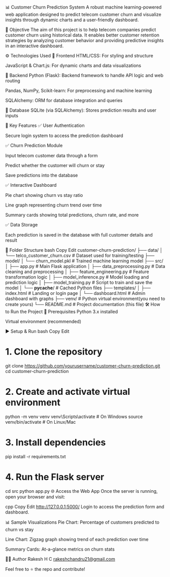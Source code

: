 📊 Customer Churn Prediction System
A robust machine learning-powered web application designed to predict telecom customer churn and visualize insights through dynamic charts and a user-friendly dashboard.

🧠 Objective
The aim of this project is to help telecom companies predict customer churn using historical data. It enables better customer retention strategies by analyzing customer behavior and providing predictive insights in an interactive dashboard.

⚙️ Technologies Used
🔹 Frontend
HTML/CSS: For styling and structure

JavaScript & Chart.js: For dynamic charts and data visualizations

🔹 Backend
Python (Flask): Backend framework to handle API logic and web routing

Pandas, NumPy, Scikit-learn: For preprocessing and machine learning

SQLAlchemy: ORM for database integration and queries

🔹 Database
SQLite (via SQLAlchemy): Stores prediction results and user inputs

🔑 Key Features
✅ User Authentication

Secure login system to access the prediction dashboard

✅ Churn Prediction Module

Input telecom customer data through a form

Predict whether the customer will churn or stay

Save predictions into the database

✅ Interactive Dashboard

Pie chart showing churn vs stay ratio

Line graph representing churn trend over time

Summary cards showing total predictions, churn rate, and more

✅ Data Storage

Each prediction is saved in the database with full customer details and result

📁 Folder Structure
bash
Copy
Edit
customer-churn-prediction/
├── data/
│   └── telco_customer_churn.csv         # Dataset used for training/testing
├── model/
│   └── churn_model.pkl                  # Trained machine learning model
├── src/
│   ├── app.py                           # Main Flask application
│   ├── data_preprocessing.py           # Data cleaning and preprocessing
│   ├── feature_engineering.py          # Feature transformation logic
│   ├── model_inference.py              # Model loading and prediction logic
│   ├── model_training.py               # Script to train and save the model
│   └── __pycache__/                    # Cached Python files
├── templates/
│   ├── index.html                      # Landing or login page
│   └── dashboard.html                  # Admin dashboard with graphs
├── venv/                               # Python virtual environment(you need to create yours)
└── README.md                           # Project documentation (this file)
🛠️ How to Run the Project
🔧 Prerequisites
Python 3.x installed

Virtual environment (recommended)

▶️ Setup & Run
bash
Copy
Edit
# 1. Clone the repository
git clone https://github.com/yourusername/customer-churn-prediction.git
cd customer-churn-prediction

# 2. Create and activate virtual environment
python -m venv venv
venv\Scripts\activate   # On Windows
source venv/bin/activate  # On Linux/Mac

# 3. Install dependencies
pip install -r requirements.txt

# 4. Run the Flask server
cd src
python app.py
🌐 Access the Web App
Once the server is running, open your browser and visit:

cpp
Copy
Edit
http://127.0.0.1:5000/
Login to access the prediction form and dashboard.

📊 Sample Visualizations
Pie Chart: Percentage of customers predicted to churn vs stay

Line Chart: Zigzag graph showing trend of each prediction over time

Summary Cards: At-a-glance metrics on churn stats

🙋‍♀️ Author
Rakesh H C
rakeshchandru21@gmail.com

Feel free to ⭐ the repo and contribute!
